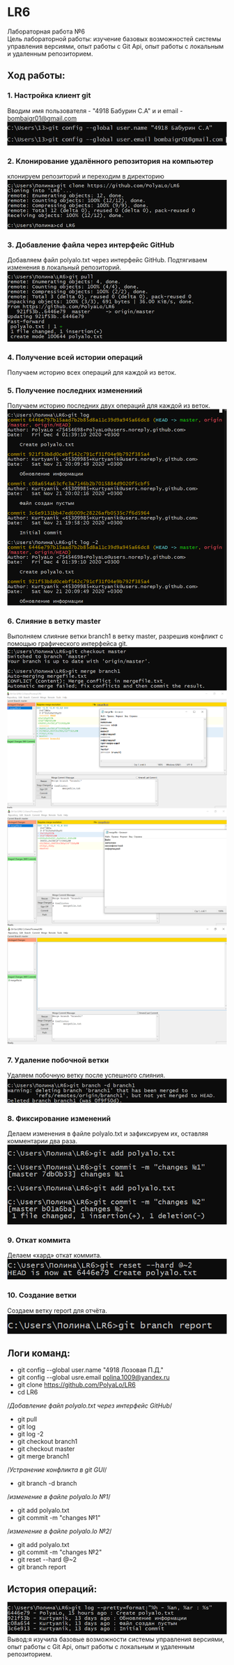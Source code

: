 # LR6
Лабораторная работа №6  
Цель лабораторной работы: изучение базовых возможностей системы управления версиями, опыт работы с Git Api, опыт работы с локальным и удаленным репозиторием.  
## Ход работы:  
### 1. Настройка клиент git  
Вводим имя пользователя - "4918 Бабурин С.А" и и email - bombaigr01@gmail.com  
![шаг 1](https://github.com/Shnappy01/LR6/blob/master/%D1%81%D0%BA%D1%80%D0%B8%D0%BD%D1%8B/1.jpg)  
### 2. Клонирование удалённого репозитория на компьютер  
клонируем репозиторий и переходим в директорию  
![шаг 2](https://github.com/PolyaLo/LR6/blob/report/скрин/2.png?raw=true)  
### 3. Добавление файла через интерфейс GitHub  
Добавляем файл polyalo.txt через интерфейс GitHub. Подтягиваем изменения в локальный репозиторий.  
![шаг 3](https://github.com/PolyaLo/LR6/blob/report/скрин/3.png?raw=true)   
### 4. Получение всей истории операций  
Получаем историю всех операций для каждой из веток.  
### 5. Получение последних изменениий  
Получаем историю последних двух операций для каждой из веток.  
![шаг 4 и 5](https://github.com/PolyaLo/LR6/blob/report/скрин/4.png?raw=true)  
### 6. Слияние в ветку master  
Выполняем слияние ветки branch1 в ветку master, разрешив конфликт c помощью графического интерфейса git.  
![шаг 6](https://github.com/PolyaLo/LR6/blob/report/скрин/5.png?raw=true)  
![шаг 6](https://github.com/PolyaLo/LR6/blob/report/скрин/6.png?raw=true)  
![шаг 6](https://github.com/PolyaLo/LR6/blob/report/скрин/7.png?raw=true)  
![шаг 6](https://github.com/PolyaLo/LR6/blob/report/скрин/8.png?raw=true)  
### 7. Удаление побочной ветки  
Удаляем побочную ветку после успешного слияния.
![шаг 7](https://github.com/PolyaLo/LR6/blob/report/скрин/9.png?raw=true)  
### 8. Фиксирование изменений  
Делаем изменения в файле polyalo.txt и зафиксируем их, оставляя комментарии два раза.  
![шаг 8](https://github.com/PolyaLo/LR6/blob/report/скрин/10.png?raw=true)  
### 9. Откат коммита  
Делаем «хард» откат коммита.  
![шаг 9](https://github.com/PolyaLo/LR6/blob/report/скрин/11.png?raw=true)  
### 10. Создание ветки  
Создаем ветку report для отчёта.   
![шаг10](https://github.com/PolyaLo/LR6/blob/report/скрин/12.png?raw=true )

## Логи команд:  
*  git config --global user.name "4918 Лозовая П.Д."
* git config --global usre.email polina.1009@yandex.ru
* git clone https://github.com/PolyaLo/LR6
* cd LR6   
  
  
/*Добавление файл polyalo.txt через интерфейс GitHub*/
  
* git pull  
* git log  
* git log -2  
* git checkout branch1  
* git checkout master  
* git merge branch1  
  
/*Устранение конфликта в git GUI*/
    
* git branch -d branch   
    
 /*изменение в файле polyalo.lo №1*/   
   
* git add polyalo.txt  
* git commit -m "changes №1"  
  

 /*изменение в файле polyalo.lo №2*/   
   
* git add polyalo.txt  
* git commit -m "changes №2"  
* git reset --hard @~2  
* git branch report
## История операций:  
![история операций](https://github.com/PolyaLo/LR6/blob/report/скрин/13.png?raw=true)  
Вывод:я изучила базовые возможности системы управления версиями, опыт работы с Git Api, опыт работы с локальным и удаленным репозиторием.  
